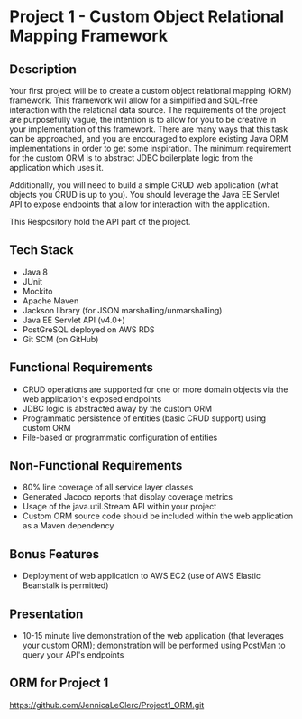 # Project 1 - Custom Object Relational Mapping Framework

## Description

Your first project will be to create a custom object relational mapping (ORM) framework. This framework will allow for a simplified and SQL-free interaction with the relational data source. The requirements of the project are purposefully vague, the intention is to allow for you to be creative in your implementation of this framework. There are many ways that this task can be approached, and you are encouraged to explore existing Java ORM implementations in order to get some inspiration. The minimum requirement for the custom ORM is to abstract JDBC boilerplate logic from the application which uses it.

Additionally, you will need to build a simple CRUD web application (what objects you CRUD is up to you). You should leverage the Java EE Servlet API to expose endpoints that allow for interaction with the application.

This Respository hold the API part of the project.

## Tech Stack

- Java 8
- JUnit
- Mockito
- Apache Maven
- Jackson library (for JSON marshalling/unmarshalling)
- Java EE Servlet API (v4.0+)
- PostGreSQL deployed on AWS RDS
- Git SCM (on GitHub)

## Functional Requirements

- CRUD operations are supported for one or more domain objects via the web application's exposed endpoints
- JDBC logic is abstracted away by the custom ORM
- Programmatic persistence of entities (basic CRUD support) using custom ORM
- File-based or programmatic configuration of entities

## Non-Functional Requirements

- 80% line coverage of all service layer classes
- Generated Jacoco reports that display coverage metrics
- Usage of the java.util.Stream API within your project
- Custom ORM source code should be included within the web application as a Maven dependency

## Bonus Features

- Deployment of web application to AWS EC2 (use of AWS Elastic Beanstalk is permitted)

## Presentation

- 10-15 minute live demonstration of the web application (that leverages your custom ORM); demonstration will be performed using PostMan to query your API's endpoints

## ORM for Project 1
https://github.com/JennicaLeClerc/Project1_ORM.git
